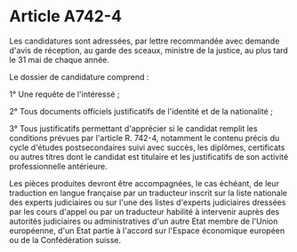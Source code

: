 # Article A742-4

Les candidatures sont adressées, par lettre recommandée avec demande d'avis de réception, au garde des sceaux, ministre de la justice, au plus tard le 31 mai de chaque année.

Le dossier de candidature comprend :

1° Une requête de l'intéressé ;

2° Tous documents officiels justificatifs de l'identité et de la nationalité ;

3° Tous justificatifs permettant d'apprécier si le candidat remplit les conditions prévues par l'article R. 742-4, notamment le contenu précis du cycle d'études postsecondaires suivi avec succès, les diplômes, certificats ou autres titres dont le candidat est titulaire et les justificatifs de son activité professionnelle antérieure.

Les pièces produites devront être accompagnées, le cas échéant, de leur traduction en langue française par un traducteur inscrit sur la liste nationale des experts judiciaires ou sur l'une des listes d'experts judiciaires dressées par les cours d'appel ou par un traducteur habilité à intervenir auprès des autorités judiciaires ou administratives d'un autre Etat membre de l'Union européenne, d'un Etat partie à l'accord sur l'Espace économique européen ou de la Confédération suisse.
